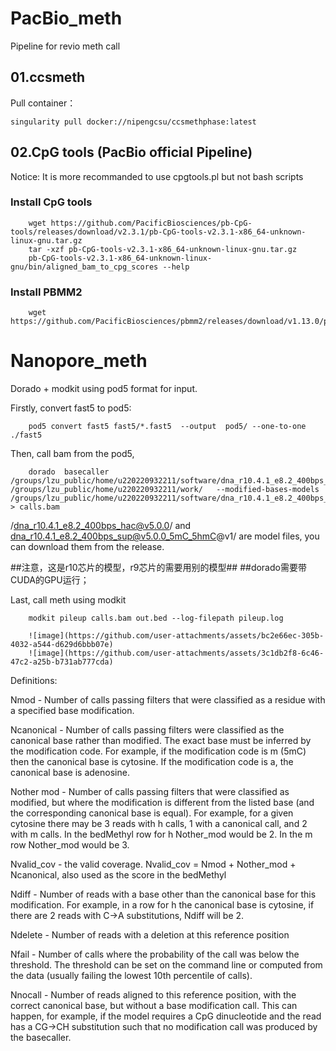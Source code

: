 # PacBio_meth
Pipeline for revio meth call


##  01.ccsmeth

Pull container：

    singularity pull docker://nipengcsu/ccsmethphase:latest


##    02.CpG tools (PacBio official Pipeline)

Notice: It is more recommanded to use cpgtools.pl but not bash scripts

### Install CpG tools
        
        wget https://github.com/PacificBiosciences/pb-CpG-tools/releases/download/v2.3.1/pb-CpG-tools-v2.3.1-x86_64-unknown-linux-gnu.tar.gz
        tar -xzf pb-CpG-tools-v2.3.1-x86_64-unknown-linux-gnu.tar.gz
        pb-CpG-tools-v2.3.1-x86_64-unknown-linux-gnu/bin/aligned_bam_to_cpg_scores --help

### Install PBMM2

        wget https://github.com/PacificBiosciences/pbmm2/releases/download/v1.13.0/pbmm2

# Nanopore_meth

Dorado + modkit using pod5 format for input.

Firstly, convert fast5 to pod5:

        pod5 convert fast5 fast5/*.fast5  --output  pod5/ --one-to-one ./fast5 

Then, call bam from the pod5,

        dorado  basecaller  /groups/lzu_public/home/u220220932211/software/dna_r10.4.1_e8.2_400bps_hac@v5.0.0/     /groups/lzu_public/home/u220220932211/work/   --modified-bases-models /groups/lzu_public/home/u220220932211/software/dna_r10.4.1_e8.2_400bps_sup@v5.0.0_5mC_5hmC@v1/    > calls.bam

 /dna_r10.4.1_e8.2_400bps_hac@v5.0.0/   and      dna_r10.4.1_e8.2_400bps_sup@v5.0.0_5mC_5hmC@v1/  are model files,
 you can download them from the release. 
 
##注意，这是r10芯片的模型，r9芯片的需要用别的模型##
##dorado需要带CUDA的GPU运行；
 

Last, call meth using modkit

        modkit pileup calls.bam out.bed --log-filepath pileup.log

        ![image](https://github.com/user-attachments/assets/bc2e66ec-305b-4032-a544-d629d6bbb07e)
        ![image](https://github.com/user-attachments/assets/3c1db2f8-6c46-47c2-a25b-b731ab777cda)


Definitions:

Nmod - Number of calls passing filters that were classified as a residue with a specified base modification.

Ncanonical - Number of calls passing filters were classified as the canonical base rather than modified. The exact base must be inferred by the modification code. For example, if the modification code is m (5mC) then the canonical base is cytosine. If the modification code is a, the canonical base is adenosine.

Nother mod - Number of calls passing filters that were classified as modified, but where the modification is different from the listed base (and the corresponding canonical base is equal). For example, for a given cytosine there may be 3 reads with h calls, 1 with a canonical call, and 2 with m calls. In the bedMethyl row for h Nother_mod would be 2. In the m row Nother_mod would be 3.

Nvalid_cov - the valid coverage. Nvalid_cov = Nmod + Nother_mod + Ncanonical, also used as the score in the bedMethyl

Ndiff - Number of reads with a base other than the canonical base for this modification. For example, in a row for h the canonical base is cytosine, if there are 2 reads with C->A substitutions, Ndiff will be 2.

Ndelete - Number of reads with a deletion at this reference position

Nfail - Number of calls where the probability of the call was below the threshold. The threshold can be set on the command line or computed from the data (usually failing the lowest 10th percentile of calls).

Nnocall - Number of reads aligned to this reference position, with the correct canonical base, but without a base modification call. This can happen, for example, if the model requires a CpG dinucleotide and the read has a CG->CH substitution such that no modification call was produced by the basecaller.

